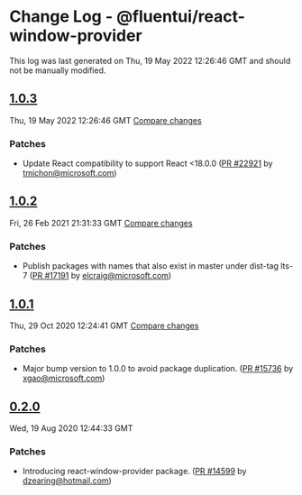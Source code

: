 # Change Log - @fluentui/react-window-provider

This log was last generated on Thu, 19 May 2022 12:26:46 GMT and should not be manually modified.

<!-- Start content -->

## [1.0.3](https://github.com/microsoft/fluentui/tree/@fluentui/react-window-provider_v1.0.3)

Thu, 19 May 2022 12:26:46 GMT 
[Compare changes](https://github.com/microsoft/fluentui/compare/@fluentui/react-window-provider_v1.0.2..@fluentui/react-window-provider_v1.0.3)

### Patches

- Update React compatibility to support React <18.0.0 ([PR #22921](https://github.com/microsoft/fluentui/pull/22921) by tmichon@microsoft.com)

## [1.0.2](https://github.com/microsoft/fluentui/tree/@fluentui/react-window-provider_v1.0.2)

Fri, 26 Feb 2021 21:31:33 GMT 
[Compare changes](https://github.com/microsoft/fluentui/compare/@fluentui/react-window-provider_v1.0.1..@fluentui/react-window-provider_v1.0.2)

### Patches

- Publish packages with names that also exist in master under dist-tag lts-7 ([PR #17191](https://github.com/microsoft/fluentui/pull/17191) by elcraig@microsoft.com)

## [1.0.1](https://github.com/microsoft/fluentui/tree/@fluentui/react-window-provider_v1.0.1)

Thu, 29 Oct 2020 12:24:41 GMT 
[Compare changes](https://github.com/microsoft/fluentui/compare/@fluentui/react-window-provider_v0.3.2..@fluentui/react-window-provider_v1.0.1)

### Patches

- Major bump version to 1.0.0 to avoid package duplication. ([PR #15736](https://github.com/microsoft/fluentui/pull/15736) by xgao@microsoft.com)

## [0.2.0](https://github.com/microsoft/fluentui/tree/@fluentui/react-window-provider_v0.2.0)

Wed, 19 Aug 2020 12:44:33 GMT

### Patches

- Introducing react-window-provider package. ([PR #14599](https://github.com/microsoft/fluentui/pull/14599) by dzearing@hotmail.com)

